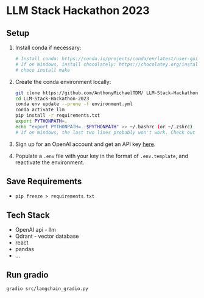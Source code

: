 # LLM Stack Hackathon 2023

## Setup

1. Install conda if necessary:

    ```bash
    # Install conda: https://conda.io/projects/conda/en/latest/user-guide/install/index.html#regular-installation
    # If on Windows, install chocolately: https://chocolatey.org/install. Then, run:
    # choco install make
    ```

2. Create the conda environment locally:

    ```bash
    git clone https://github.com/AnthonyMichaelTDM/ LLM-Stack-Hackathon-2023.git
    cd LLM-Stack-Hackathon-2023
    conda env update --prune -f environment.yml
    conda activate llm
    pip install -r requirements.txt
    export PYTHONPATH=.
    echo "export PYTHONPATH=.:$PYTHONPATH" >> ~/.bashrc (or ~/.zshrc)
    # If on Windows, the last two lines probably won't work. Check out this guide for more info: https://datatofish.com/add-python-to-windows-path/
    ```

3. Sign up for an OpenAI account and get an API key [here](https://beta.openai.com/account/api-keys).
4. Populate a `.env` file with your key in the format of `.env.template`, and reactivate the environment.

## Save Requirements

- `pip freeze > requirements.txt`

## Tech Stack

- OpenAI api - llm
- Qdrant - vector database
- react
- pandas
- ...


## Run gradio
```
gradio src/langchain_gradio.py
```
